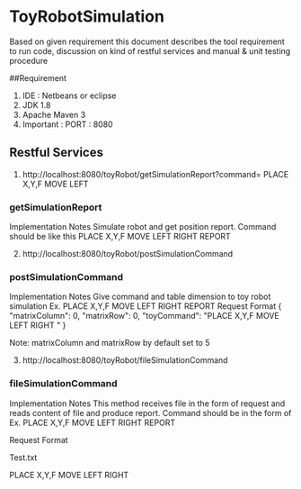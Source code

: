 # ToyRobotSimulation
Based on given requirement this document describes the tool requirement to run code, discussion on kind of restful services and manual & unit testing procedure

##Requirement
1.	IDE : Netbeans or eclipse
1.	JDK 1.8
1.	Apache Maven 3
1.	Important : PORT : 8080 

## Restful Services	
1.	http://localhost:8080/toyRobot/getSimulationReport?command= PLACE X,Y,F MOVE LEFT

### getSimulationReport

Implementation Notes
Simulate robot and get position report. Command should be like this PLACE X,Y,F MOVE LEFT RIGHT REPORT

2.	http://localhost:8080/toyRobot/postSimulationCommand

### postSimulationCommand

Implementation Notes
Give command and table dimension to toy robot simulation Ex. PLACE X,Y,F MOVE LEFT RIGHT REPORT
Request Format
{
  "matrixColumn": 0,
  "matrixRow": 0,
  "toyCommand": "PLACE X,Y,F MOVE LEFT RIGHT "
}

Note: matrixColumn and matrixRow by default set to 5


3.	http://localhost:8080/toyRobot/fileSimulationCommand

### fileSimulationCommand

Implementation Notes
This method receives file in the form of request and reads content of file and produce report. Command should be in the form of Ex. PLACE X,Y,F MOVE LEFT RIGHT REPORT

Request Format

Test.txt


PLACE X,Y,F MOVE LEFT RIGHT

